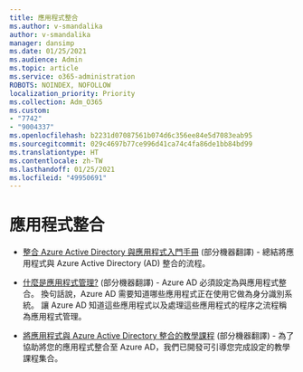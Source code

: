 ```yaml
---
title: 應用程式整合
ms.author: v-smandalika
author: v-smandalika
manager: dansimp
ms.date: 01/25/2021
ms.audience: Admin
ms.topic: article
ms.service: o365-administration
ROBOTS: NOINDEX, NOFOLLOW
localization_priority: Priority
ms.collection: Adm_O365
ms.custom:
- "7742"
- "9004337"
ms.openlocfilehash: b2231d07087561b074d6c356ee84e5d7083eab95
ms.sourcegitcommit: 029c4697b77ce996d41ca74c4fa86de1bb84bd99
ms.translationtype: HT
ms.contentlocale: zh-TW
ms.lasthandoff: 01/25/2021
ms.locfileid: "49950691"
---
```

# <a name="application--integration"></a>應用程式整合

- [整合 Azure Active Directory 與應用程式入門手冊](https://docs.microsoft.com/azure/active-directory/manage-apps/plan-an-application-integration) (部分機器翻譯)  - 總結將應用程式與 Azure Active Directory (AD) 整合的流程。

- [什麼是應用程式管理?](https://docs.microsoft.com/azure/active-directory/manage-apps/what-is-application-management) (部分機器翻譯)  - Azure AD 必須設定為與應用程式整合。 換句話說，Azure AD 需要知道哪些應用程式正在使用它做為身分識別系統。 讓 Azure AD 知道這些應用程式以及處理這些應用程式的程序之流程稱為應用程式管理。

- [將應用程式與 Azure Active Directory 整合的教學課程](https://docs.microsoft.com/azure/active-directory/saas-apps/tutorial-list) (部分機器翻譯)  - 為了協助將您的應用程式整合至 Azure AD，我們已開發可引導您完成設定的教學課程集合。

